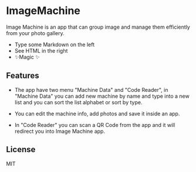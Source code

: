 # ImageMachine

Image Machine is an app that can group image and manage them efficiently from your photo gallery.

- Type some Markdown on the left
- See HTML in the right
- ✨Magic ✨

## Features

- The app have two menu "Machine Data" and "Code Reader", in "Machine Data" you can add new machine by name and type into a new list and you can sort the list alphabet or sort by type.

- You can edit the machine info, add photos and save it inside an app.
- In "Code Reader" you can scan a QR Code from the app and it will redirect you into Image Machine app.

## License

MIT
